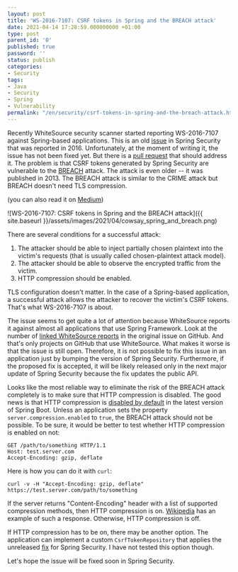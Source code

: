 ```yaml
---
layout: post
title: 'WS-2016-7107: CSRF tokens in Spring and the BREACH attack'
date: 2021-04-14 17:28:59.000000000 +01:00
type: post
parent_id: '0'
published: true
password: ''
status: publish
categories:
- Security
tags:
- Java
- Security
- Spring
- Vulnerability
permalink: "/en/security/csrf-tokens-in-spring-and-the-breach-attack.html"
---
```

Recently WhiteSource security scanner started reporting WS-2016-7107 against Spring-based applications. This is an old [issue](https://github.com/spring-projects/spring-security/issues/4001) in Spring Security that was reported in 2016. Unfortunately, at the moment of writing it, the issue has not been fixed yet. But there is a [pull request](https://github.com/spring-projects/spring-security/pull/8082) that should address it. The problem is that CSRF tokens generated by Spring Security are vulnerable to the [BREACH](http://breachattack.com/) attack. The attack is even older -- it was published in 2013. The BREACH attack is similar to the CRIME attack but BREACH doesn't need TLS compression.

(you can also read it on [Medium](https://infosecwriteups.com/ws-2016-7107-csrf-tokens-in-spring-and-the-breach-attack-4394b10d1b8))

![WS-2016-7107: CSRF tokens in Spring and the BREACH attack]({{ site.baseurl }}/assets/images/2021/04/cowsay_spring_and_breach.png)

  
  


There are several conditions for a successful attack:

1. The attacker should be able to inject partially chosen plaintext into the victim's requests (that is usually called chosen-plaintext attack model).
2. The attacker should be able to observe the encrypted traffic from the victim.
3. HTTP compression should be enabled.

TLS configuration doesn't matter. In the case of a Spring-based application, a successful attack allows the attacker to recover the victim's CSRF tokens. That's what WS-2016-7107 is about.

The issue seems to get quite a lot of attention because WhiteSource reports it against almost all applications that use Spring Framework. Look at the number of [linked WhiteSource reports](https://github.com/spring-projects/spring-security/issues/4001) in the original issue on GitHub. And that's only projects on GitHub that use WhiteSource. What makes it worse is that the issue is still open. Therefore, it is not possible to fix this issue in an application just by bumping the version of Spring Security. Furthermore, if the proposed fix is accepted, it will be likely released only in the next major update of Spring Security because the fix updates the public API.

Looks like the most reliable way to eliminate the risk of the BREACH attack completely is to make sure that HTTP compression is disabled. The good news is that HTTP compression is [disabled by default](https://docs.spring.io/spring-boot/docs/current/reference/htmlsingle/#common-application-properties-server) in the latest version of Spring Boot. Unless an application sets the property `server.compression.enabled` to `true`, the BREACH attack should not be possible. To be sure, it would be better to test whether HTTP compression is enabled on not:

```
GET /path/to/something HTTP/1.1
Host: test.server.com
Accept-Encoding: gzip, deflate
```

Here is how you can do it with `curl`:

```
curl -v -H "Accept-Encoding: gzip, deflate" https://test.server.com/path/to/something
```

If the server returns "Content-Encoding" header with a list of supported compression methods, then HTTP compression is on. [Wikipedia](https://en.wikipedia.org/wiki/HTTP_compression#Compression_scheme_negotiation) has an example of such a response. Otherwise, HTTP compression is off.

If HTTP compression has to be on, there may be another option. The application can implement a custom `CsrfTokenRepository` that applies the unreleased [fix](https://github.com/spring-projects/spring-security/pull/8082) for Spring Security. I have not tested this option though.

Let's hope the issue will be fixed soon in Spring Security.

